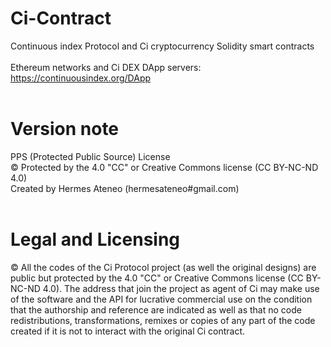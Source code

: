 # Ci-Contract

Continuous index Protocol and Ci cryptocurrency Solidity smart contracts<br /><br />
Ethereum networks and Ci DEX DApp servers: https://continuousindex.org/DApp <br /><br />


# Version note

PPS (Protected Public Source) License<br />
© Protected by the 4.0 "CC" or Creative Commons license (CC BY-NC-ND 4.0)<br />
Created by Hermes Ateneo (hermesateneo#gmail.com)<br /><br />



# Legal and Licensing


© All the codes of the Ci Protocol project (as well the original designs) are public but protected by the 4.0 "CC" or Creative Commons license (CC BY-NC-ND 4.0). The address that join the project as agent of Ci may make use of the software and the API for lucrative commercial use on the condition that the authorship and reference are indicated as well as that no code redistributions, transformations, remixes or copies of any part of the code created if it is not to interact with the original Ci contract.<br /><br />
